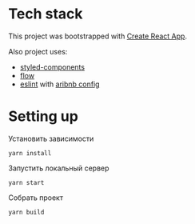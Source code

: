 # Tech stack

This project was bootstrapped with [Create React App](https://github.com/facebookincubator/create-react-app).

Also project uses:
* [styled-components](https://www.styled-components.com)
* [flow](https://flow.org)
* [eslint](http://eslint.org) with [aribnb config](https://www.npmjs.com/package/eslint-config-airbnb)


# Setting up

Установить зависимости

    yarn install

Запустить локальный сервер

    yarn start

Собрать проект

    yarn build
